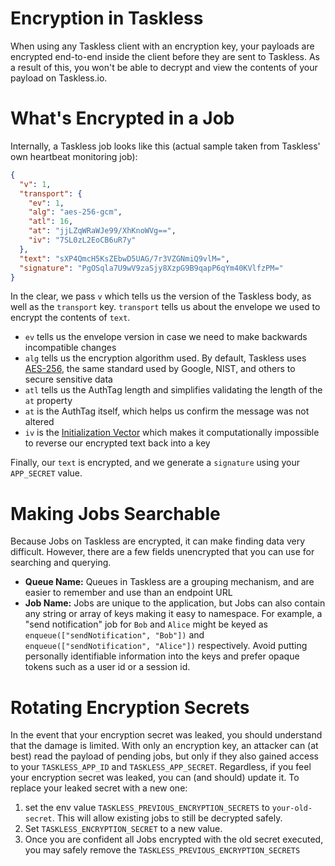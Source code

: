 # Encryption in Taskless

When using any Taskless client with an encryption key, your payloads are encrypted end-to-end inside the client before they are sent to Taskless. As a result of this, you won't be able to decrypt and view the contents of your payload on Taskless.io.

# What's Encrypted in a Job

Internally, a Taskless job looks like this (actual sample taken from Taskless' own heartbeat monitoring job):

```json
{
  "v": 1,
  "transport": {
    "ev": 1,
    "alg": "aes-256-gcm",
    "atl": 16,
    "at": "jjLZqWRaWJe99/XhKnoWVg==",
    "iv": "7SL0zL2EoCB6uR7y"
  },
  "text": "sXP4QmcH5KsZEbwD5UAG/7r3VZGNmiQ9vlM=",
  "signature": "PgOSqla7U9wV9zaSjy8XzpG9B9qapP6qYm40KVlfzPM="
}
```

In the clear, we pass `v` which tells us the version of the Taskless body, as well as the `transport` key. `transport` tells us about the envelope we used to encrypt the contents of `text`.

- `ev` tells us the envelope version in case we need to make backwards incompatible changes
- `alg` tells us the encryption algorithm used. By default, Taskless uses [AES-256](https://en.wikipedia.org/wiki/Advanced_Encryption_Standard), the same standard used by Google, NIST, and others to secure sensitive data
- `atl` tells us the AuthTag length and simplifies validating the length of the `at` property
- `at` is the AuthTag itself, which helps us confirm the message was not altered
- `iv` is the [Initialization Vector](https://en.wikipedia.org/wiki/Initialization_vector) which makes it computationally impossible to reverse our encrypted text back into a key

Finally, our `text` is encrypted, and we generate a `signature` using your `APP_SECRET` value.

# Making Jobs Searchable

Because Jobs on Taskless are encrypted, it can make finding data very difficult. However, there are a few fields unencrypted that you can use for searching and querying.

- **Queue Name:** Queues in Taskless are a grouping mechanism, and are easier to remember and use than an endpoint URL
- **Job Name:** Jobs are unique to the application, but Jobs can also contain any string or array of keys making it easy to namespace. For example, a "send notification" job for `Bob` and `Alice` might be keyed as `enqueue(["sendNotification", "Bob"])` and `enqueue(["sendNotification", "Alice"])` respectively. Avoid putting personally identifiable information into the keys and prefer opaque tokens such as a user id or a session id.

# Rotating Encryption Secrets

In the event that your encryption secret was leaked, you should understand that the damage is limited. With only an encryption key, an attacker can (at best) read the payload of pending jobs, but only if they also gained access to your `TASKLESS_APP_ID` and `TASKLESS_APP_SECRET`. Regardless, if you feel your encryption secret was leaked, you can (and should) update it. To replace your leaked secret with a new one:

1. set the env value `TASKLESS_PREVIOUS_ENCRYPTION_SECRETS` to `your-old-secret`. This will allow existing jobs to still be decrypted safely.
2. Set `TASKLESS_ENCRYPTION_SECRET` to a new value.
3. Once you are confident all Jobs encrypted with the old secret executed, you may safely remove the `TASKLESS_PREVIOUS_ENCRYPTION_SECRETS`
